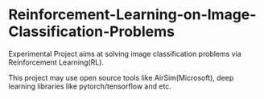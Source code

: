 # Reinforcement-Learning-on-Image-Classification-Problems
Experimental Project aims at solving image classification problems via Reinforcement Learning(RL).


This project may use open source tools like AirSim(Microsoft), deep learning libraries like pytorch/tensorflow and etc.

